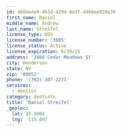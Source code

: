 ```yaml
---
id: 4084ede0-db3d-429d-8a3f-d460ee020a30
first_name: Daniel
middle_name: Andrew
last_name: Streifel
license_type: DDS
license_number: '3085'
license_status: Active
license_expiration: 6/30/15
address: '2468 Cedar Meadows St'
city: Henderson
state: NV
zip: '89052'
phone: '(702) 307-2273'
services:
  - dentist
category: dentists
title: 'Daniel Streifel'
_geoloc:
  lat: 35.9904
  lng: -115.097
---
```

